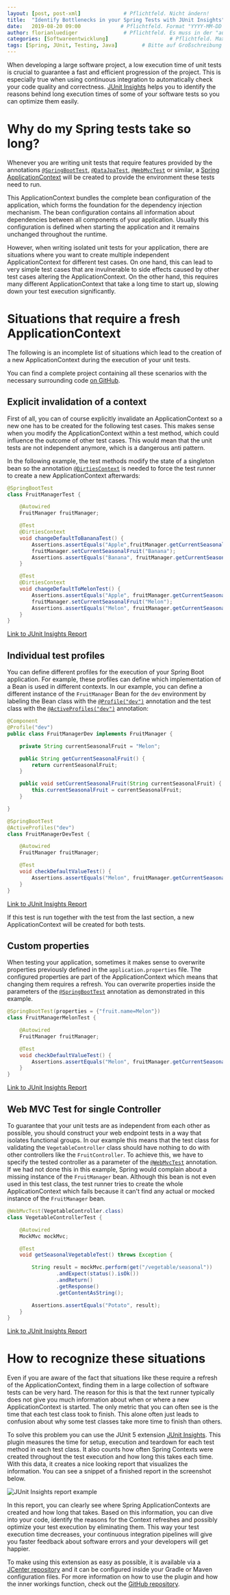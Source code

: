 ```yaml
---
layout: [post, post-xml]              # Pflichtfeld. Nicht ändern!
title:  "Identify Bottlenecks in your Spring Tests with JUnit Insights"         # Pflichtfeld. Bitte einen Titel für den Blog Post angeben.
date:   2019-08-20 09:00             # Pflichtfeld. Format "YYYY-MM-DD HH:MM". Muss für Veröffentlichung in der Vergangenheit liegen. (Für Preview egal)
author: florianluediger               # Pflichtfeld. Es muss in der "authors.yml" einen Eintrag mit diesem Namen geben.
categories: [Softwareentwicklung]                    # Pflichtfeld. Maximal eine der angegebenen Kategorien verwenden.
tags: [Spring, JUnit, Testing, Java]        # Bitte auf Großschreibung achten.
---
```


When developing a large software project, a low execution time of unit tests is crucial to guarantee a fast and efficient progression of the project.
This is especially true when using continuous integration to automatically check your code quality and correctness.
[JUnit Insights](https://github.com/adessoag/junit-insights) helps you to identify the reasons behind long execution times of some of your software tests so you can optimize them easily.

# Why do my Spring tests take so long?

Whenever you are writing unit tests that require features provided by the annotations [`@SpringBootTest`](https://docs.spring.io/spring-boot/docs/current/api/org/springframework/boot/test/context/SpringBootTest.html), [`@DataJpaTest`](https://docs.spring.io/spring-boot/docs/current/api/org/springframework/boot/test/autoconfigure/orm/jpa/DataJpaTest.html), [`@WebMvcTest`](https://docs.spring.io/spring-boot/docs/current/api/org/springframework/boot/test/autoconfigure/web/servlet/WebMvcTest.html) or similar, a [Spring ApplicationContext](https://docs.spring.io/spring-framework/docs/current/javadoc-api/org/springframework/context/ApplicationContext.html) will be created to provide the environment these tests need to run.

This ApplicationContext bundles the complete bean configuration of the application, which forms the foundation for the dependency injection mechanism.
The bean configuration contains all information about dependencies between all components of your application.
Usually this configuration is defined when starting the application and it remains unchanged throughout the runtime.

However, when writing isolated unit tests for your application, there are situations where you want to create multiple independent ApplicationContext for different test cases.
On one hand, this can lead to very simple test cases that are invulnerable to side effects caused by other test cases altering the ApplicationContext.
On the other hand, this requires many different ApplicationContext that take a long time to start up, slowing down your test execution significantly.

# Situations that require a fresh ApplicationContext

The following is an incomplete list of situations which lead to the creation of a new ApplicationContext during the execution of your unit tests.

You can find a complete project containing all these scenarios with the necessary surrounding code [on GitHub](https://github.com/florianluediger/ContextRefreshesInSpringTest).

## Explicit invalidation of a context

First of all, you can of course explicitly invalidate an ApplicationContext so a new one has to be created for the following test cases.
This makes sense when you modify the ApplicationContext within a test method, which could influence the outcome of other test cases.
This would mean that the unit tests are not independent anymore, which is a dangerous anti pattern.

In the following example, the test methods modify the state of a singleton bean so the annotation [`@DirtiesContext`](https://docs.spring.io/spring/docs/current/javadoc-api/org/springframework/test/annotation/DirtiesContext.html) is needed to force the test runner to create a new ApplicationContext afterwards:

```java
@SpringBootTest
class FruitManagerTest {

    @Autowired
    FruitManager fruitManager;

    @Test
    @DirtiesContext
    void changeDefaultToBananaTest() {
        Assertions.assertEquals("Apple",fruitManager.getCurrentSeasonalFruit());
        fruitManager.setCurrentSeasonalFruit("Banana");
        Assertions.assertEquals("Banana", fruitManager.getCurrentSeasonalFruit());
    }

    @Test
    @DirtiesContext
    void changeDefaultToMelonTest() {
        Assertions.assertEquals("Apple", fruitManager.getCurrentSeasonalFruit());
        fruitManager.setCurrentSeasonalFruit("Melon");
        Assertions.assertEquals("Melon", fruitManager.getCurrentSeasonalFruit());
    }
}
```

[Link to JUnit Insights Report](https://florianluediger.github.io/ContextRefreshesInSpringTest/JUnit%20Insights%20reports/JUnit%20Insights%20Report%20-%20Explicit%20invalidation%20of%20a%20context.html)

## Individual test profiles

You can define different profiles for the execution of your Spring Boot application.
For example, these profiles can define which implementation of a Bean is used in different contexts.
In our example, you can define a different instance of the `FruitManager` Bean for the `dev` environment by labeling the Bean class with the [`@Profile("dev")`](https://docs.spring.io/spring-framework/docs/current/javadoc-api/org/springframework/context/annotation/Profile.html) annotation and the test class with the [`@ActiveProfiles("dev")`](https://docs.spring.io/spring/docs/current/javadoc-api/org/springframework/test/context/ActiveProfiles.html) annotation:

```java
@Component
@Profile("dev")
public class FruitManagerDev implements FruitManager {

    private String currentSeasonalFruit = "Melon";

    public String getCurrentSeasonalFruit() {
        return currentSeasonalFruit;
    }

    public void setCurrentSeasonalFruit(String currentSeasonalFruit) {
        this.currentSeasonalFruit = currentSeasonalFruit;
    }

}
```

```java
@SpringBootTest
@ActiveProfiles("dev")
class FruitManagerDevTest {

    @Autowired
    FruitManager fruitManager;

    @Test
    void checkDefaultValueTest() {
        Assertions.assertEquals("Melon", fruitManager.getCurrentSeasonalFruit());
    }
}
```

[Link to JUnit Insights Report](https://florianluediger.github.io/ContextRefreshesInSpringTest/JUnit%20Insights%20reports/JUnit%20Insights%20Report%20-%20Individual%20test%20profiles.html)

If this test is run together with the test from the last section, a new ApplicationContext will be created for both tests.

## Custom properties

When testing your application, sometimes it makes sense to overwrite properties previously defined in the `application.properties` file.
The configured properties are part of the ApplicationContext which means that changing them requires a refresh.
You can overwrite properties inside the parameters of the [`@SpringBootTest`](https://docs.spring.io/spring-boot/docs/current/api/org/springframework/boot/test/context/SpringBootTest.html) annotation as demonstrated in this example.

```java
@SpringBootTest(properties = {"fruit.name=Melon"})
class FruitManagerMelonTest {

    @Autowired
    FruitManager fruitManager;

    @Test
    void checkDefaultValueTest() {
        Assertions.assertEquals("Melon", fruitManager.getCurrentSeasonalFruit());
    }
}
```

[Link to JUnit Insights Report](https://florianluediger.github.io/ContextRefreshesInSpringTest/JUnit%20Insights%20reports/JUnit%20Insights%20Report%20-%20Custom%20properties.html)

## Web MVC Test for single Controller

To guarantee that your unit tests are as independent from each other as possible, you should construct your web endpoint tests in a way that isolates functional groups.
In our example this means that the test class for validating the `VegetableController` class should have nothing to do with other controllers like the `FruitController`.
To achieve this, we have to specify the tested controller as a parameter of the [`@WebMvcTest`](https://docs.spring.io/spring-boot/docs/current/api/org/springframework/boot/test/autoconfigure/web/servlet/WebMvcTest.html) annotation.
If we had not done this in this example, Spring would complain about a missing instance of the `FruitManager` bean.
Although this bean is not even used in this test class, the test runner tries to create the whole ApplicationContext which fails because it can't find any actual or mocked instance of the `FruitManager` bean.

```java
@WebMvcTest(VegetableController.class)
class VegetableControllerTest {

    @Autowired
    MockMvc mockMvc;

    @Test
    void getSeasonalVegetableTest() throws Exception {

        String result = mockMvc.perform(get("/vegetable/seasonal"))
                .andExpect(status().isOk())
                .andReturn()
                .getResponse()
                .getContentAsString();

        Assertions.assertEquals("Potato", result);
    }
}
```

[Link to JUnit Insights Report](https://florianluediger.github.io/ContextRefreshesInSpringTest/JUnit%20Insights%20reports/JUnit%20Insights%20Report%20-%20Web%20MVC%20Test%20for%20single%20Controller.html)

# How to recognize these situations

Even if you are aware of the fact that situations like these require a refresh of the ApplicationContext, finding them in a large collection of software tests can be very hard.
The reason for this is that the text runner typically does not give you much information about when or where a new ApplicationContext is started.
The only metric that you can often see is the time that each test class took to finish.
This alone often just leads to confusion about why some test classes take more time to finish than others.

To solve this problem you can use the JUnit 5 extension [JUnit Insights](https://github.com/adessoag/junit-insights).
This plugin measures the time for setup, execution and teardown for each test method in each test class.
It also counts how often Spring Contexts were created throughout the test execution and how long this takes each time.
With this data, it creates a nice looking report that visualizes the information.
You can see a snippet of a finished report in the screenshot below.

![JUnit Insights report example](https://github.com/adessoAG/junit-insights/raw/master/images/screen1.png)

In this report, you can clearly see where Spring ApplicationContexts are created and how long that takes.
Based on this information, you can dive into your code, identify the reasons for the Context refreshes and possibly optimize your test execution by eliminating them.
This way your test execution time decreases, your continuous integration pipelines will give you faster feedback about software errors and your developers will get happier.

To make using this extension as easy as possible, it is available via a [JCenter repository](https://bintray.com/adesso/junit-insights/junit-insights) and it can be configured inside your Gradle or Maven configuration files.
For more information on how to use the plugin and how the inner workings function, check out the [GitHub repository](https://github.com/adessoag/junit-insights).
